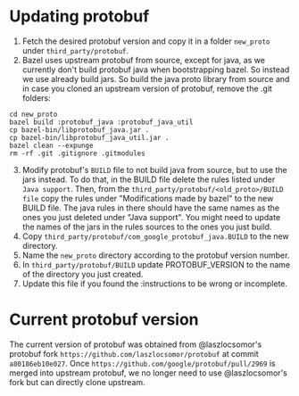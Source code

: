 # Updating protobuf


1) Fetch the desired protobuf version and copy it in a folder `new_proto` under
`third_party/protobuf`.
2) Bazel uses upstream protobuf from source, except for java, as we currently don't
build protobuf java when bootstrapping bazel. So instead we use already build jars.
So build the java proto library from source and in case you cloned an upstream version
of protobuf, remove the .git folders:
```
cd new_proto
bazel build :protobuf_java :protobuf_java_util
cp bazel-bin/libprotobuf_java.jar .
cp bazel-bin/libprotobuf_java_util.jar .
bazel clean --expunge
rm -rf .git .gitignore .gitmodules
```
3) Modify protobuf's `BUILD` file to not build java from source, but to use
   the jars instead. To do that, in the BUILD file delete the rules listed
   under `Java support`. Then, from the `third_party/protobuf/<old_proto>/BUILD file`
   copy the rules under "Modifications made by bazel" to the new BUILD file.
   The java rules in there should have the same names as the ones you just deleted under "Java support". 
   You might need to update the names of the jars in the rules sources to the ones you just build.
4) Copy `third_party/protobuf/com_google_protobuf_java.BUILD` to the new
   directory.
5) Name the `new_proto` directory according to the protobuf version number.
5) In `third_party/protobuf/BUILD` update PROTOBUF_VERSION to the name of the
directory you just created.
6) Update this file if you found the :instructions to be wrong or incomplete.

# Current protobuf version

The current version of protobuf was obtained from @laszlocsomor's protobuf fork
`https://github.com/laszlocsomor/protobuf` at commit `a80186eb10e027`. Once
`https://github.com/google/protobuf/pull/2969` is merged into upstream
protobuf, we no longer need to use @laszlocsomor's fork but can directly clone
upstream.
